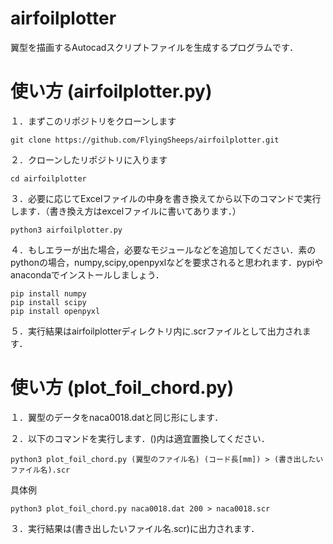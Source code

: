 # airfoilplotter
翼型を描画するAutocadスクリプトファイルを生成するプログラムです．

# 使い方 (airfoilplotter.py)
１．まずこのリポジトリをクローンします
```
git clone https://github.com/FlyingSheeps/airfoilplotter.git
```
２．クローンしたリポジトリに入ります
```
cd airfoilplotter
```
３．必要に応じてExcelファイルの中身を書き換えてから以下のコマンドで実行します．（書き換え方はexcelファイルに書いてあります．）
```
python3 airfoilplotter.py
```
４．もしエラーが出た場合，必要なモジュールなどを追加してください．素のpythonの場合，numpy,scipy,openpyxlなどを要求されると思われます．pypiやanacondaでインストールしましょう．
```
pip install numpy
pip install scipy
pip install openpyxl
```
５．実行結果はairfoilplotterディレクトリ内に.scrファイルとして出力されます．

# 使い方 (plot_foil_chord.py)
１．翼型のデータをnaca0018.datと同じ形にします．

２．以下のコマンドを実行します．()内は適宜置換してください．
```
python3 plot_foil_chord.py (翼型のファイル名) (コード長[mm]) > (書き出したいファイル名).scr
```
具体例
```
python3 plot_foil_chord.py naca0018.dat 200 > naca0018.scr
```
３．実行結果は(書き出したいファイル名.scr)に出力されます．
